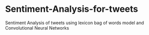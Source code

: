 # Sentiment-Analysis-for-tweets
Sentiment Analysis of tweets using lexicon bag of words model and Convolutional Neural Networks 
